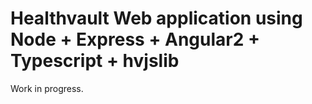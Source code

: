 # Healthvault Web application using Node + Express + Angular2 + Typescript + hvjslib

Work in progress.